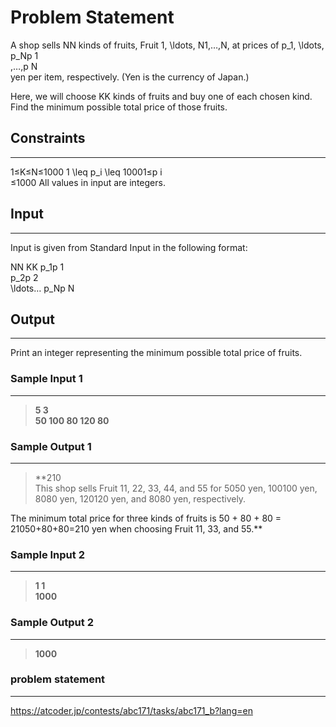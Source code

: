 
# Problem Statement
A shop sells NN kinds of fruits, Fruit 1, \ldots, N1,…,N, at prices of p_1, \ldots, p_Np 
1
​	
 ,…,p 
N
​	
  yen per item, respectively. (Yen is the currency of Japan.)

Here, we will choose KK kinds of fruits and buy one of each chosen kind. Find the minimum possible total price of those fruits.



## Constraints
---
1≤K≤N≤1000
1 \leq p_i \leq 10001≤p 
i
​	
 ≤1000
All values in input are integers.

## Input
----
Input is given from Standard Input in the following format:

NN KK
p_1p 
1
​	
  p_2p 
2
​	
  \ldots… p_Np 
N
​	
 

## Output
---
Print an integer representing the minimum possible total price of fruits.

### Sample Input 1
----
> **5 3\
50 100 80 120 80**

### Sample Output  1
----
> **210\
This shop sells Fruit 11, 22, 33, 44, and 55 for 5050 yen, 100100 yen, 8080 yen, 120120 yen, and 8080 yen, respectively.

The minimum total price for three kinds of fruits is 50 + 80 + 80 = 21050+80+80=210 yen when choosing Fruit 11, 33, and 55.**



 ### Sample Input 2
----
> **1 1\
1000**

### Sample Output  2
----
> **1000**


### problem statement
---
https://atcoder.jp/contests/abc171/tasks/abc171_b?lang=en